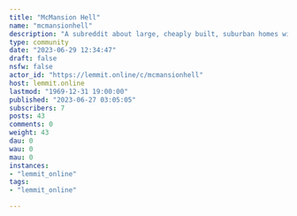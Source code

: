```yaml
---
title: "McMansion Hell" 
name: "mcmansionhell"
description: "A subreddit about large, cheaply built, suburban homes with design flaws and a lack of architectural integrity also known as..."
type: community
date: "2023-06-29 12:34:47"
draft: false
nsfw: false
actor_id: "https://lemmit.online/c/mcmansionhell"
host: lemmit.online
lastmod: "1969-12-31 19:00:00"
published: "2023-06-27 03:05:05"
subscribers: 7
posts: 43
comments: 0
weight: 43
dau: 0
wau: 0
mau: 0
instances:
- "lemmit_online"
tags: 
- "lemmit_online"

---
```

